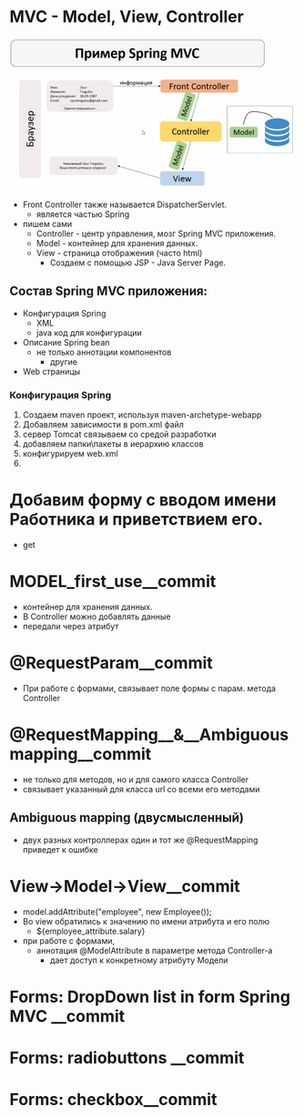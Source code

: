 # MVC -  Model, View, Controller
<!--![Иллюстрация к проекту](https://github.com/mirpribili/spring_course/blob/master/resources/spring_mvc.jpg)-->
![Иллюстрация к проекту](https://raw.githubusercontent.com/mirpribili/spring_course/master/resources/spring_mvc.jpg)
- Front Controller также называется DispatcherServlet. 
  - является частью Spring
- пишем сами
  - Controller - центр управления, мозг Spring MVC приложения.
  - Model - контейнер для хранения данных.
  - View - страница отображения (часто html)
    - Создаем с помощью JSP - Java Server Page.
## Состав Spring MVC приложения:
- Конфигурация Spring
  - XML
  - java код для конфигурации 
- Описание Spring bean
  - не только аннотации компонентов
    - другие
- Web страницы
###  Конфигурация Spring
1. Создаем maven проект, используя maven-archetype-webapp
2. Добавляем зависимости в pom.xml файл
3. сервер Tomcat связываем со средой разработки
4. добавляем папки\пакеты в иерархию классов
5. конфигурируем web.xml
6. 
# Добавим форму с вводом имени Работника и приветствием его.
- get 
# MODEL_first_use__commit
- контейнер для хранения данных. 
- В Controller можно добавлять данные
- передали через атрибут
# @RequestParam__commit
- При работе с формами, связывает поле формы с парам. метода Controller
# @RequestMapping__&__Ambiguous mapping__commit
- не только для методов, но и для самого класса Controller
- связывает указанный для класса url со всеми его методами
## Ambiguous mapping (двусмысленный)
-  двух разных контроллерах один и тот же @RequestMapping приведет к ошибке 
# View->Model->View__commit
- model.addAttribute("employee", new Employee());
- Во view обратились к значению по имени атрибута и его полю
  - ${employee_attribute.salary}
- при работе с формами, 
  - аннотация @ModelAttribute в параметре метода Controller-а
    - дает доступ к конкретному атрибуту Модели
# Forms: DropDown list in form Spring MVC __commit
# Forms: radiobuttons __commit
# Forms: checkbox__commit

#
#
#
#
#
#
#
#
#
#
#
#
#
#
> 
>

#
